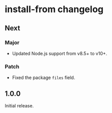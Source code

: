 # install-from changelog

## Next

### Major

- Updated Node.js support from v8.5+ to v10+.

### Patch

- Fixed the package `files` field.

## 1.0.0

Initial release.
